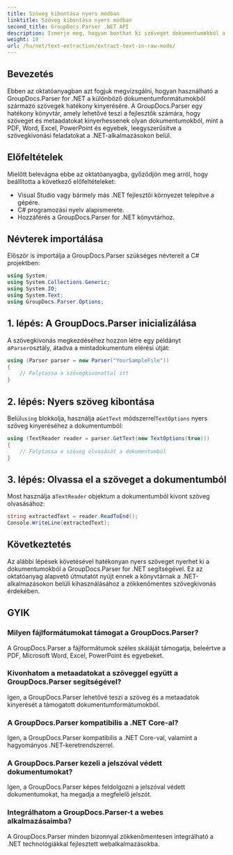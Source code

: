 ```yaml
---
title: Szöveg kibontása nyers módban
linktitle: Szöveg kibontása nyers módban
second_title: GroupDocs.Parser .NET API
description: Ismerje meg, hogyan bonthat ki szöveget dokumentumokból a GroupDocs.Parser for .NET segítségével. Egyszerű, hatékony és zökkenőmentes szövegkinyerés a .NET-alkalmazásokon belül.
weight: 19
url: /hu/net/text-extraction/extract-text-in-raw-mode/
---
```

## Bevezetés
Ebben az oktatóanyagban azt fogjuk megvizsgálni, hogyan használható a GroupDocs.Parser for .NET a különböző dokumentumformátumokból származó szövegek hatékony kinyerésére. A GroupDocs.Parser egy hatékony könyvtár, amely lehetővé teszi a fejlesztők számára, hogy szöveget és metaadatokat kinyerhessenek olyan dokumentumokból, mint a PDF, Word, Excel, PowerPoint és egyebek, leegyszerűsítve a szövegkivonási feladatokat a .NET-alkalmazásokon belül.
## Előfeltételek
Mielőtt belevágna ebbe az oktatóanyagba, győződjön meg arról, hogy beállította a következő előfeltételeket:
- Visual Studio vagy bármely más .NET fejlesztői környezet telepítve a gépére.
- C# programozási nyelv alapismerete.
- Hozzáférés a GroupDocs.Parser for .NET könyvtárhoz.

## Névterek importálása
Először is importálja a GroupDocs.Parser szükséges névtereit a C# projektben:
```csharp
using System;
using System.Collections.Generic;
using System.IO;
using System.Text;
using GroupDocs.Parser.Options;
```
## 1. lépés: A GroupDocs.Parser inicializálása
 A szövegkivonás megkezdéséhez hozzon létre egy példányt a`Parser`osztály, átadva a mintadokumentum elérési útját:
```csharp
using (Parser parser = new Parser("YourSampleFile"))
{
    // Folytassa a szövegkivonattal itt
}
```
## 2. lépés: Nyers szöveg kibontása
 Belül`using` blokkolja, használja a`GetText` módszerrel`TextOptions` nyers szöveg kinyeréséhez a dokumentumból:
```csharp
using (TextReader reader = parser.GetText(new TextOptions(true)))
{
    // Folytassa a szöveg olvasását a dokumentumból
}
```
## 3. lépés: Olvassa el a szöveget a dokumentumból
 Most használja a`TextReader` objektum a dokumentumból kivont szöveg olvasásához:
```csharp
string extractedText = reader.ReadToEnd();
Console.WriteLine(extractedText);
```

## Következtetés
Az alábbi lépések követésével hatékonyan nyers szöveget nyerhet ki a dokumentumokból a GroupDocs.Parser for .NET segítségével. Ez az oktatóanyag alapvető útmutatót nyújt ennek a könyvtárnak a .NET-alkalmazásokon belüli kihasználásához a zökkenőmentes szövegkivonás érdekében.

## GYIK
### Milyen fájlformátumokat támogat a GroupDocs.Parser?
A GroupDocs.Parser a fájlformátumok széles skáláját támogatja, beleértve a PDF, Microsoft Word, Excel, PowerPoint és egyebeket.
### Kivonhatom a metaadatokat a szöveggel együtt a GroupDocs.Parser segítségével?
Igen, a GroupDocs.Parser lehetővé teszi a szöveg és a metaadatok kinyerését a támogatott dokumentumformátumokból.
### A GroupDocs.Parser kompatibilis a .NET Core-al?
Igen, a GroupDocs.Parser kompatibilis a .NET Core-val, valamint a hagyományos .NET-keretrendszerrel.
### A GroupDocs.Parser kezeli a jelszóval védett dokumentumokat?
Igen, a GroupDocs.Parser képes feldolgozni a jelszóval védett dokumentumokat, ha megadja a megfelelő jelszót.
### Integrálhatom a GroupDocs.Parser-t a webes alkalmazásaimba?
A GroupDocs.Parser minden bizonnyal zökkenőmentesen integrálható a .NET technológiákkal fejlesztett webalkalmazásokba.